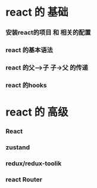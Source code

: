 # react 的 基础

### 安装react的项目 和 相关的配置

### react 的基本语法

### react 的父—>子  子->父 的传递

### react 的hooks

# react 的 高级

### React

### zustand

### redux/redux-toolik

### react Router